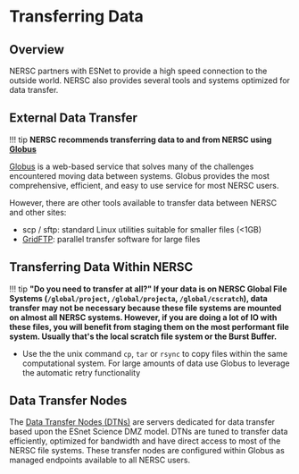 # Transferring Data

## Overview

NERSC partners with ESNet to provide a high speed connection to the
outside world. NERSC also provides several tools and systems optimized
for data transfer.


## External Data Transfer

!!! tip
    **NERSC recommends transferring data to and from
    NERSC using [Globus](../services/globus.md)**

[Globus](../services/globus.md) is a web-based service that solves
many of the challenges encountered moving data between systems. Globus
provides the most comprehensive, efficient, and easy to use
service for most NERSC users.

However, there are other tools available to transfer data between
NERSC and other sites:

* scp / sftp: standard Linux utilities suitable for smaller files (<1GB)
* [GridFTP](../services/gridftp.md): parallel transfer software for large files

## Transferring Data Within NERSC

!!! tip
    **"Do you need to transfer at all?"  If your data is on NERSC
    Global File Systems (`/global/project`, `/global/projecta`,
    `/global/cscratch`), data transfer may not be necessary because
    these file systems are mounted on almost all NERSC
    systems. However, if you are doing a lot of IO with these files,
    you will benefit from staging them on the most performant file
    system. Usually that's the local scratch file system or the Burst
    Buffer.**

* Use the the unix command `cp`, `tar` or `rsync` to copy files within
   the same computational system. For large amounts of data use Globus
   to leverage the automatic retry functionality


## Data Transfer Nodes

The [Data Transfer Nodes (DTNs)](../systems/dtn/index.md) are servers
dedicated for data transfer based upon the ESnet Science DMZ
model. DTNs are tuned to transfer data efficiently, optimized for
bandwidth and have direct access to most of the NERSC file
systems. These transfer nodes are configured within Globus as managed
endpoints available to all NERSC users.
